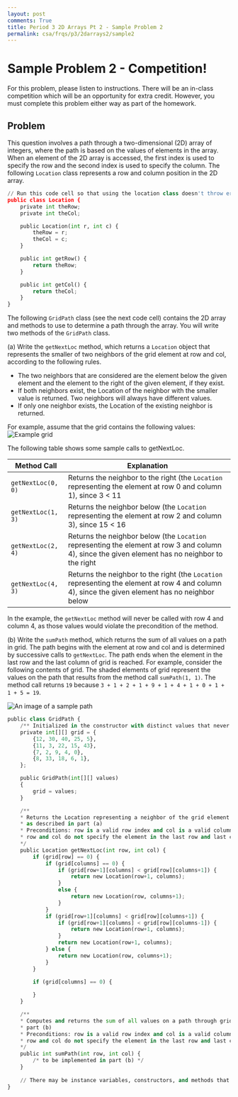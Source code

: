 ```yaml
---
layout: post
comments: True
title: Period 3 2D Arrays Pt 2 - Sample Problem 2
permalink: csa/frqs/p3/2darrays2/sample2
---
```


# Sample Problem 2 - Competition!

For this problem, please listen to instructions. There will be an in-class competition which will be an opportunity for extra credit. However, you must complete this problem either way as part of the homework.

## Problem

This question involves a path through a two-dimensional (2D) array of integers, where the path is based on the values of elements in the array. When an element of the 2D array is accessed, the first index is used to specify the row and the second index is used to specify the column. The following `Location` class represents a row and column position in the 2D array.


```python
// Run this code cell so that using the location class doesn't throw errors in future code cells!
public class Location {
    private int theRow;
    private int theCol;

    public Location(int r, int c) {
        theRow = r;
        theCol = c;
    }

    public int getRow() {
        return theRow;
    }

    public int getCol() {
        return theCol;
    }
}
```

The following `GridPath` class (see the next code cell) contains the 2D array and methods to use to determine a path through the array. You will write two methods of the `GridPath` class.

(a) Write the `getNextLoc` method, which returns a `Location` object that represents the smaller of two neighbors of the grid element at row and col, according to the following rules.
- The two neighbors that are considered are the element below the given element and the
element to the right of the given element, if they exist.
- If both neighbors exist, the Location of the neighbor with the smaller value is
returned. Two neighbors will always have different values.
- If only one neighbor exists, the Location of the existing neighbor is returned.

For example, assume that the grid contains the following values:
![Example grid](https://i.ibb.co/8BFKvYS/image.png)

The following table shows some sample calls to getNextLoc.

| Method Call | Explanation |
| ----------- | ----------- |
| `getNextLoc(0, 0)` | Returns the neighbor to the right (the `Location` representing the element at row 0 and column 1), since 3 < 11 |
| `getNextLoc(1, 3)` | Returns the neighbor below (the `Location` representing the element at row 2 and column 3), since 15 < 16 |
| `getNextLoc(2, 4)` | Returns the neighbor below (the `Location` representing the element at row 3 and column 4), since the given element has no neighbor to the right |
| `getNextLoc(4, 3)` | Returns the neighbor to the right (the `Location` representing the element at row 4 and column 4), since the given element has no neighbor below |

In the example, the `getNextLoc` method will never be called with row 4 and column 4, as
those values would violate the precondition of the method.

(b) Write the `sumPath` method, which returns the sum of all values on a path in grid. The path
begins with the element at row and col and is determined by successive calls to `getNextLoc`.
The path ends when the element in the last row and the last column of grid is reached.
For example, consider the following contents of grid. The shaded elements of grid represent the
values on the path that results from the method call `sumPath(1, 1)`. The method call returns `19`
because `3 + 1 + 2 + 1 + 9 + 1 + 4 + 1 + 0 + 1 + 1 + 5 = 19`.

![An image of a sample path](https://i.ibb.co/bKjbkwV/image.png)


```python
public class GridPath {
    /** Initialized in the constructor with distinct values that never change */
    private int[][] grid = {
        {12, 30, 40, 25, 5},
        {11, 3, 22, 15, 43},
        {7, 2, 9, 4, 0},
        {8, 33, 18, 6, 1},
    };

    public GridPath(int[][] values)
    {
        grid = values;
    }

    /**
    * Returns the Location representing a neighbor of the grid element at row and col,
    * as described in part (a)
    * Preconditions: row is a valid row index and col is a valid column index in grid.
    * row and col do not specify the element in the last row and last column of grid.
    */
    public Location getNextLoc(int row, int col) {
        if (grid[row] == 0) {
            if (grid[columns] == 0) {
                if (grid[row+1][columns] < grid[row][columns+1]) {
                    return new Location(row+1, columns);
                }
                else {
                    return new Location(row, columns+1);
                }
            }
            if (grid[row+1][columns] < grid[row][columns+1]) {
                if (grid[row+1][columns] < grid[row][columns-1]) {
                    return new Location(row+1, columns);
                } 
                return new Location(row+1, columns);
            } else {
                return new Location(row, columns+1);
            }
        }

        if (grid[columns] == 0) {
                
        }
    }

    /**
    * Computes and returns the sum of all values on a path through grid, as described in
    * part (b)
    * Preconditions: row is a valid row index and col is a valid column index in grid.
    * row and col do not specify the element in the last row and last column of grid.
    */
    public int sumPath(int row, int col) {
        /* to be implemented in part (b) */
    }
    
    // There may be instance variables, constructors, and methods that are not shown.
}

```
